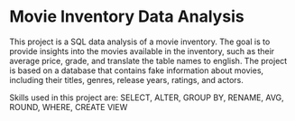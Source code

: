 # Movie Inventory Data Analysis
This project is a SQL data analysis of a movie inventory. The goal is to provide insights into the movies available in the inventory, such as their average price, grade, and translate the table names to english. 
The project is based on a database that contains fake information about movies, including their titles, genres, release years, ratings, and actors.

Skills used in this project are: SELECT, ALTER, GROUP BY, RENAME, AVG, ROUND, WHERE, CREATE VIEW
